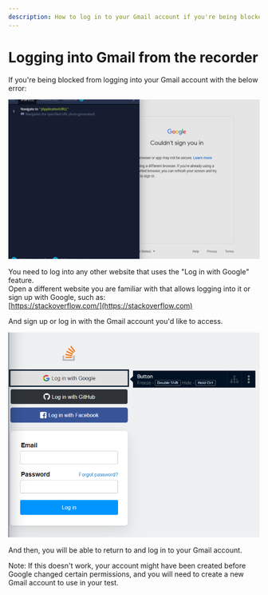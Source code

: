 ```yaml
---
description: How to log in to your Gmail account if you're being blocked from the recorder.
---
```


# Logging into Gmail from the recorder

If you're being blocked from logging into your Gmail account with the below error:​

![](<../../.gitbook/assets/image (541).png>)

You need to log into any other website that uses the "Log in with Google" feature.\
Open a different website you are familiar with that allows logging into it or sign up with Google, such as:\
[https://stackoverflow.com/](https://stackoverflow.com)

And sign up or log in with the Gmail account you'd like to access.

![](<../../.gitbook/assets/image (554).png>)

And then, you will be able to return to and log in to your Gmail account.

Note: If this doesn't work, your account might have been created before Google changed certain permissions, and you will need to create a new Gmail account to use in your test.
